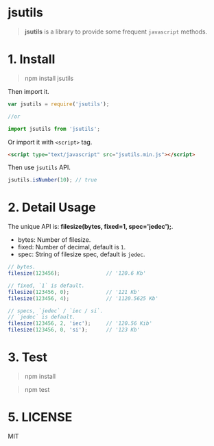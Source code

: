 # jsutils

> **jsutils** is a library to provide some frequent `javascript` methods.

<!-- [![Build Status](https://travis-ci.org/hustcc/filesize.js.svg?branch=master)](https://travis-ci.org/hustcc/filesize.js) [![npm](https://img.shields.io/npm/v/filesize.js.svg?style=flat-square)](https://www.npmjs.com/package/filesize.js) [![npm](https://img.shields.io/npm/dt/filesize.js.svg?style=flat-square)](https://www.npmjs.com/package/filesize.js) [![npm](https://img.shields.io/npm/l/filesize.js.svg?style=flat-square)](https://www.npmjs.com/package/filesize.js) -->


# 1. Install

> npm install jsutils

Then import it.

```js
var jsutils = require('jsutils');

//or

import jsutils from 'jsutils';
```

Or import it with `<script>` tag.

```html
<script type="text/javascript" src="jsutils.min.js"></script>
```

Then use `jsutils` API.

```js
jsutils.isNumber(10); // true
```


# 2. Detail Usage

The unique API is: **filesize(bytes, fixed=1, spec='jedec');**.

 - bytes: Number of filesize.
 - fixed: Number of decimal, default is `1`.
 - spec: String of filesize spec, default is `jedec`.

```js
// bytes.
filesize(123456); 				// '120.6 Kb'

// fixed, `1` is default.
filesize(123456, 0); 			// '121 Kb'
filesize(123456, 4); 			// '1120.5625 Kb'

// specs, `jedec` / `iec / si`.
// `jedec` is default.
filesize(123456, 2, 'iec'); 	// '120.56 Kib'
filesize(123456, 0, 'si'); 		// '123 Kb'
```


# 3. Test

> npm install

> npm test


# 5. LICENSE

MIT
